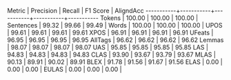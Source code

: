 Metric     | Precision |    Recall |  F1 Score | AligndAcc
-----------+-----------+-----------+-----------+-----------
Tokens     |    100.00 |    100.00 |    100.00 |
Sentences  |     99.32 |     99.66 |     99.49 |
Words      |    100.00 |    100.00 |    100.00 |
UPOS       |     99.61 |     99.61 |     99.61 |     99.61
XPOS       |     96.91 |     96.91 |     96.91 |     96.91
UFeats     |     96.95 |     96.95 |     96.95 |     96.95
AllTags    |     96.62 |     96.62 |     96.62 |     96.62
Lemmas     |     98.07 |     98.07 |     98.07 |     98.07
UAS        |     95.85 |     95.85 |     95.85 |     95.85
LAS        |     94.83 |     94.83 |     94.83 |     94.83
CLAS       |     93.90 |     93.67 |     93.79 |     93.67
MLAS       |     90.13 |     89.91 |     90.02 |     89.91
BLEX       |     91.78 |     91.56 |     91.67 |     91.56
ELAS       |      0.00 |      0.00 |      0.00 |
EULAS      |      0.00 |      0.00 |      0.00 |
